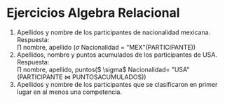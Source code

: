 # Ejercicios Algebra Relacional

1. Apellidos y nombre de los participantes de nacionalidad mexicana.
        <br/> Respuesta: <br/> $\prod$ nombre, apellido ($\sigma$ Nacionalidad = "MEX"(PARTICIPANTE))
2. Apellidos, nombre y puntos acumulados de los participantes de USA.
        <br/> Respuesta: <br/> $\prod$ nombre, apellido, puntos($ \sigma$ Nacionalidad= "USA"(PARTICIPANTE $\Join$ PUNTOSACUMULADOS))
3. Apellidos y nombre de los participantes que se clasificaron en primer lugar en al menos una competencia.